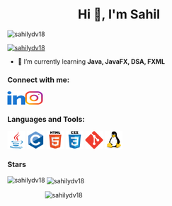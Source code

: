 <h1 align="center">Hi 👋, I'm Sahil</h1>
<p align="left"> <img src="https://komarev.com/ghpvc/?username=sahilydv18&label=Profile%20views&color=0e75b6&style=flat" alt="sahilydv18" /> </p>

<p align="left"> <a href="https://github.com/ryo-ma/github-profile-trophy"><img src="https://github-profile-trophy.vercel.app/?username=sahilydv18&theme=darkhub" alt="sahilydv18" /></a> </p>

- 🌱 I’m currently learning **Java, JavaFX, DSA, FXML**



<h3 align="left">Connect with me:</h3>
<p align="left">
<a href="https://linkedin.com/in/sahilydv" target="blank"><img align="center" src="https://raw.githubusercontent.com/teamedwardforever/Readme-Generator/71f25dd8b98329b168142a6b782a107b75eab178/svg/Social/linked-in-alt.svg" alt="sahilydv" height="30" width="40" /></a><a href="https://instagram.com/sahil.yadvv" target="blank"><img align="center" src="https://raw.githubusercontent.com/teamedwardforever/Readme-Generator/71f25dd8b98329b168142a6b782a107b75eab178/svg/Social/instagram.svg" alt="sahil.yadvv" height="30" width="40" /></a></p>

<h3 align="left">Languages and Tools:</h3>
<p align="left">
<img src="https://raw.githubusercontent.com/teamedwardforever/Readme-Generator/71f25dd8b98329b168142a6b782a107b75eab178/svg/Skills/Languages/java-original.svg" alt="Java" width="40" height="40"/>
<img src="https://raw.githubusercontent.com/teamedwardforever/Readme-Generator/71f25dd8b98329b168142a6b782a107b75eab178/svg/Skills/Languages/c-original.svg" alt="C" width="40" height="40"/>
<img src="https://raw.githubusercontent.com/teamedwardforever/Readme-Generator/71f25dd8b98329b168142a6b782a107b75eab178/svg/Skills/Frontend/html5-original-wordmark.svg" alt="HTML" width="40" height="40"/>
<img src="https://raw.githubusercontent.com/teamedwardforever/Readme-Generator/71f25dd8b98329b168142a6b782a107b75eab178/svg/Skills/Frontend/css3-original-wordmark.svg" alt="Css" width="40" height="40"/>
<img src="https://raw.githubusercontent.com/teamedwardforever/Readme-Generator/71f25dd8b98329b168142a6b782a107b75eab178/svg/Skills/Other/git-scm-icon.svg" alt="Git" width="40" height="40"/>
<img src="https://raw.githubusercontent.com/teamedwardforever/Readme-Generator/71f25dd8b98329b168142a6b782a107b75eab178/svg/Skills/Other/linux-original.svg" alt="Linux" width="40" height="40"/>
</p>

<h3 align="left">Stars</h3>
<img align="left" height="180em" src="https://github-readme-stats.vercel.app/api/top-langs/?username=sahilydv18&layout=compact&theme=tokyonight" alt=sahilydv18 />

<p>&nbsp;<img align="center" height="180em" src="https://github-readme-stats.vercel.app/api?username=sahilydv18&show_icons=true&locale=en&theme=tokyonight" alt="sahilydv18" /></p>

<p><img align="center" height="180em" src="https://github-readme-streak-stats.herokuapp.com/?user=sahilydv18&theme=tokyonight" alt="sahilydv18" /></p>
